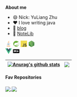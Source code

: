 
**About me**
- 😄 Nick: YuLiang Zhu
- ❤️ I love writing java
- 💬 [blog](https://blog.huakucha.top)
- 💬 [NoteLib](https://www.huakucha.top)

<code><img height="20" src="https://raw.githubusercontent.com/github/explore/5b3600551e122a3277c2c5368af2ad5725ffa9a1/topics/java/java.png"></code>
<code><img height="20" src="https://raw.githubusercontent.com/github/explore/80688e429a7d4ef2fca1e82350fe8e3517d3494d/topics/spring-boot/spring-boot.png"></code>
<code><img height="20" src="https://raw.githubusercontent.com/github/explore/80688e429a7d4ef2fca1e82350fe8e3517d3494d/topics/javascript/javascript.png"></code>
<code><img height="20" src="https://raw.githubusercontent.com/github/explore/80688e429a7d4ef2fca1e82350fe8e3517d3494d/topics/nodejs/nodejs.png"></code>    
<code><img height="20" src="https://raw.githubusercontent.com/github/explore/80688e429a7d4ef2fca1e82350fe8e3517d3494d/topics/vue/vue.png"></code>
<code><img height="20" src="https://raw.githubusercontent.com/github/explore/80688e429a7d4ef2fca1e82350fe8e3517d3494d/topics/markdown/markdown.png"></code>


| <a href="https://github.com/MagicalZhu"><img align="center" src="https://github-readme-stats.vercel.app/api?username=MagicalZhu&theme=github_dark&show_icons=true&hide_border=true&count_private=true" alt="Anurag's github stats" /></a> | <a href="https://github.com/MagicalZhu/NoteLib"><img align="center" src="https://github-readme-stats.vercel.app/api/top-langs/?username=MagicalZhu&layout=compact&theme=github_dark&hide_border=true" /></a> |
| ------------- | ------------- |

#### Fav Repositories


<a href="https://github.com/MagicalZhu/NoteLib">
  <img align="center" src="https://github-readme-stats.vercel.app/api/pin/?theme=github_dark&show_owner=true&username=MagicalZhu&repo=NoteLib" />
</a>
<a href="https://github.com/MagicalZhu/hello-algorithm">
  <img align="center" src="https://github-readme-stats.vercel.app/api/pin/?username=MagicalZhu&repo=hello-algorithm&theme=github_dark" />
</a>


